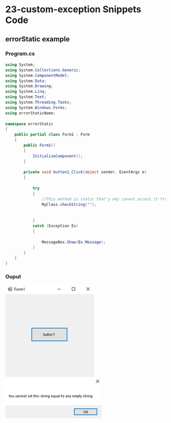 # 23-custom-exception Snippets Code

## errorStatic example

### Program.cs

```c#
using System;
using System.Collections.Generic;
using System.ComponentModel;
using System.Data;
using System.Drawing;
using System.Linq;
using System.Text;
using System.Threading.Tasks;
using System.Windows.Forms;
using errorStaticName;

namespace errorStatic
{
    public partial class Form1 : Form
    {
        public Form1()
        {
            InitializeComponent();
        }

        private void button1_Click(object sender, EventArgs e)
        {

            try
            {
                //This method is static that'y why cannot access it from the instance.
                MyClass.checkString("");
                

            }
            catch (Exception Ex)
            {

                MessageBox.Show(Ex.Message);
            }
        }
    }
}

```

### Ouput

![errorStatic](media/1.PNG)
![errorStatic](media/2.PNG)







